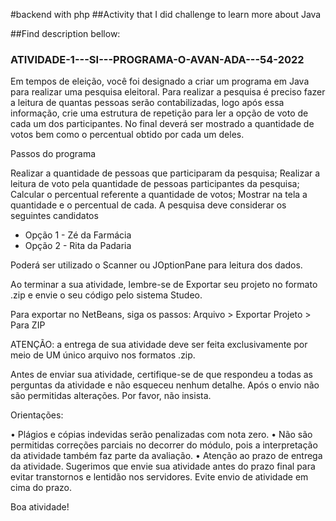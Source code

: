 #backend with php ##Activity that I did challenge to learn more about Java

##Find description bellow:

### ATIVIDADE-1---SI---PROGRAMA-O-AVAN-ADA---54-2022

Em tempos de eleição, você foi designado a criar um programa em Java para realizar uma pesquisa eleitoral. Para realizar a pesquisa é preciso fazer a leitura de quantas pessoas serão contabilizadas, logo após essa informação, crie uma estrutura de repetição para ler a opção de voto de cada um dos participantes. No final deverá ser mostrado a quantidade de votos bem como o percentual obtido por cada um deles.

Passos do programa

Realizar a quantidade de pessoas que participaram da pesquisa;
Realizar a leitura de voto pela quantidade de pessoas participantes da pesquisa;
Calcular o percentual referente a quantidade de votos;
Mostrar na tela a quantidade e o percentual de cada.
A pesquisa deve considerar os seguintes candidatos

- Opção 1 - Zé da Farmácia
- Opção 2 - Rita da Padaria

Poderá ser utilizado o Scanner ou JOptionPane para leitura dos dados.

Ao terminar a sua atividade, lembre-se de Exportar seu projeto no formato .zip e envie o seu código pelo sistema Studeo.

Para exportar no NetBeans, siga os passos: Arquivo > Exportar Projeto > Para ZIP

ATENÇÃO: a entrega de sua atividade deve ser feita exclusivamente por meio de UM único arquivo nos formatos .zip. 

Antes de enviar sua atividade, certifique-se de que respondeu a todas as perguntas da atividade e não esqueceu nenhum detalhe. Após o envio não são permitidas alterações. Por favor, não insista.

Orientações:

•   Plágios e cópias indevidas serão penalizadas com nota zero.
•   Não são permitidas correções parciais no decorrer do módulo, pois a interpretação da atividade também faz parte da avaliação.
•   Atenção ao prazo de entrega da atividade. Sugerimos que envie sua atividade antes do prazo final para evitar transtornos e lentidão nos servidores. Evite envio de atividade em cima do prazo.

Boa atividade!
